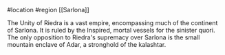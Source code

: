 #location #region [[Sarlona]]

The Unity of Riedra is a vast empire, encompassing much of the continent of Sarlona. It is ruled by the Inspired, mortal vessels for the sinister quori. The only opposition to Riedra's supremacy over Sarlona is the small mountain enclave of Adar, a stronghold of the kalashtar.